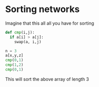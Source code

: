 # Sorting networks

Imagine that this all all you have for sorting
```python
def cmp(i,j):
  if a[i] > a[j]:
    swap(a, i,j)
```
```python
n = 3
a[x,y,z]
cmp(0,1)
cmp(1,2)
cmp(0,1)
```
This will sort the above array of length 3


